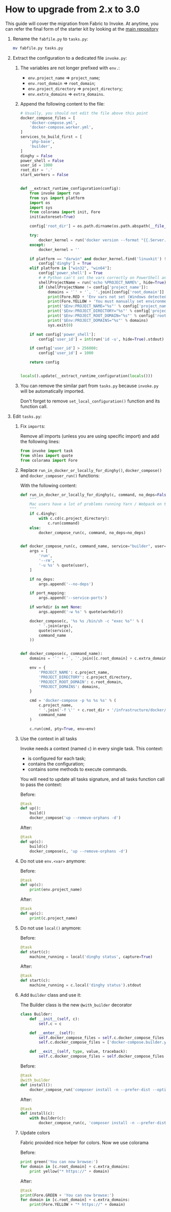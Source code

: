 How to upgrade from 2.x to 3.0
==============================

This guide will cover the migration from Fabric to Invoke.
At anytime, you can refer the final form of the starter kit by looking
at the [main repository](https://github.com/jolicode/docker-starter)


1. Rename the `fabfile.py` to `tasks.py`:

    ```bash
    mv fabfile.py tasks.py
    ```

1. Extract the configuration to a dedicated file `invoke.py`:

    1. The variables are not longer prefixed with `env.`:

        * `env.project_name` => `project_name`;
        * `env.root_domain` => `root_domain`;
        * `env.project_directory` => `project_directory`;
        * `env.extra_domains` => `extra_domains`.

    1. Append the following content to the file:

        ```py
        # Usually, you should not edit the file above this point
        docker_compose_files = [
            'docker-compose.yml',
            'docker-compose.worker.yml',
        ]
        services_to_build_first = [
            'php-base',
            'builder',
        ]
        dinghy = False
        power_shell = False
        user_id = 1000
        root_dir = '.'
        start_workers = False


        def __extract_runtime_configuration(config):
            from invoke import run
            from sys import platform
            import os
            import sys
            from colorama import init, Fore
            init(autoreset=True)

            config['root_dir'] = os.path.dirname(os.path.abspath(__file__))

            try:
                docker_kernel = run('docker version --format "{{.Server.KernelVersion}}"', hide=True).stdout
            except:
                docker_kernel = ''

            if platform == "darwin" and docker_kernel.find('linuxkit') != -1:
                config['dinghy'] = True
            elif platform in ["win32", "win64"]:
                config['power_shell'] = True
                # # Python can't set the vars correctly on PowerShell and local() always calls cmd.exe
                shellProjectName = run('echo %PROJECT_NAME%', hide=True).stdout
                if (shellProjectName != config['project_name']):
                    domains = '`' + '`, `'.join([config['root_domain']] + config['extra_domains']) + '`'
                    print(Fore.RED + 'Env vars not set (Windows detected)')
                    print(Fore.YELLOW + 'You must manually set environment variables on Windows:')
                    print('$Env:PROJECT_NAME="%s"' % config['project_name'])
                    print('$Env:PROJECT_DIRECTORY="%s"' % config['project_directory'])
                    print('$Env:PROJECT_ROOT_DOMAIN="%s"' % config['root_domain'])
                    print('$Env:PROJECT_DOMAINS="%s"' % domains)
                    sys.exit(0)

            if not config['power_shell']:
                config['user_id'] = int(run('id -u', hide=True).stdout)

            if config['user_id'] > 256000:
                config['user_id'] = 1000

            return config


        locals().update(__extract_runtime_configuration(locals()))
        ```

    1. You can remove the similar part from `tasks.py` because `invoke.py` will be automatically imported.

        Don't forget to remove `set_local_configuration()` function and its function call.

1. Edit `tasks.py`:

    1. Fix `import`s:

        Remove all imports (unless you are using specific import) and add the following lines:

        ```py
        from invoke import task
        from shlex import quote
        from colorama import Fore
        ```

    1. Replace `run_in_docker_or_locally_for_dinghy()`,  `docker_compose()` and `docker_composer_run()` functions:

        With the following content:

        ```py
        def run_in_docker_or_locally_for_dinghy(c, command, no_deps=False):
            """
            Mac users have a lot of problems running Yarn / Webpack on the Docker stack so this func allow them to run these tools on their host
            """
            if c.dinghy:
                with c.cd(c.project_directory):
                    c.run(command)
            else:
                docker_compose_run(c, command, no_deps=no_deps)


        def docker_compose_run(c, command_name, service="builder", user="app", no_deps=False, workdir=None, port_mapping=False):
            args = [
                'run',
                '--rm',
                '-u %s' % quote(user),
            ]

            if no_deps:
                args.append('--no-deps')

            if port_mapping:
                args.append('--service-ports')

            if workdir is not None:
                args.append('-w %s' % quote(workdir))

            docker_compose(c, '%s %s /bin/sh -c "exec %s"' % (
                ' '.join(args),
                quote(service),
                command_name
            ))


        def docker_compose(c, command_name):
            domains = '`' + '`, `'.join([c.root_domain] + c.extra_domains) + '`'

            env = {
                'PROJECT_NAME': c.project_name,
                'PROJECT_DIRECTORY': c.project_directory,
                'PROJECT_ROOT_DOMAIN': c.root_domain,
                'PROJECT_DOMAINS': domains,
            }

            cmd = 'docker-compose -p %s %s %s' % (
                c.project_name,
                ' '.join('-f \'' + c.root_dir + '/infrastructure/docker/' + file + '\'' for file in c.docker_compose_files),
                command_name
            )

            c.run(cmd, pty=True, env=env)
        ```

    1. Use the context in all tasks

        Invoke needs a context (named `c`) in every single task. This context:

        * is configured for each task;
        * contains the configuration;
        * contains some methods to execute commands.

        You will need to update all tasks signature, and all tasks function call to pass the context:

        Before:

        ```py
        @task
        def up():
            build()
            docker_compose('up --remove-orphans -d')
        ```

        After:

        ```py
        @task
        def up(c):
            build(c)
            docker_compose(c, 'up --remove-orphans -d')
        ```

    1. Do not use `env.<var>` anymore:

        Before:

        ```py
        @task
        def up(c):
            print(env.project_name)
        ```

        After:

        ```py
        @task
        def up(c):
            print(c.project_name)
        ```

    1. Do not use `local()` anymore:

        Before:

        ```py
        @task
        def start(c):
            machine_running = local('dinghy status', capture=True)
        ```

        After:

        ```py
        @task
        def start(c):
            machine_running = c.local('dinghy status').stdout
        ```

    1. Add `Builder` class and use it:

        The Builder class is the new `@with_builder` decorator

        ```py
        class Builder:
            def __init__(self, c):
                self.c = c

            def __enter__(self):
                self.docker_compose_files = self.c.docker_compose_files
                self.c.docker_compose_files = ['docker-compose.builder.yml'] + self.docker_compose_files

            def __exit__(self, type, value, traceback):
                self.c.docker_compose_files = self.docker_compose_files
        ```

        Before:

        ```py
        @task
        @with_builder
        def install():
            docker_compose_run('composer install -n --prefer-dist --optimize-autoloader')
        ```

        After:

        ```py
        @task
        def install(c):
            with Builder(c):
                docker_compose_run(c, 'composer install -n --prefer-dist --optimize-autoloader')
        ```

    1. Update colors

        Fabric provided nice helper for colors. Now we use colorama

        Before:

        ```py
        print green('You can now browse:')
        for domain in [c.root_domain] + c.extra_domains:
            print yellow("* https://" + domain)
        ```

        After:

        ```py
        @task
        print(Fore.GREEN + 'You can now browse:')
        for domain in [c.root_domain] + c.extra_domains:
            print(Fore.YELLOW + "* https://" + domain)
        ```
